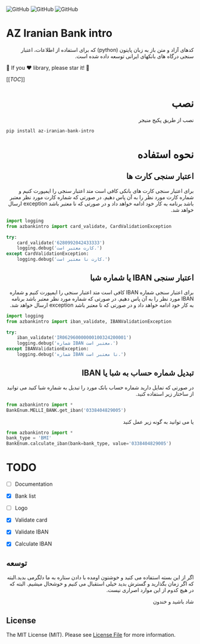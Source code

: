 <!--![GitHub All Releases](https://img.shields.io/github/downloads/ali-zahedi/az-iranian-bank-intro/total)-->
<!--![GitHub issues](https://img.shields.io/github/issues/ali-zahedi/az-iranian-bank-intro)-->
![GitHub](https://img.shields.io/github/license/ali-zahedi/az-iranian-bank-intro)
![GitHub](https://img.shields.io/pypi/pyversions/az-iranian-bank-intro.svg?maxAge=2592000)
![GitHub](https://img.shields.io/pypi/v/az-iranian-bank-intro.svg?maxAge=2592000)

# AZ Iranian Bank intro

<p dir="rtl">
 کدهای آزاد و متن باز به زبان پایتون (python) که برای استفاده از اطلاعات، اعتبار سنجی درگاه های بانکهای ایرانی توسعه داده شده است.
</p>

🌟 If you ❤️ library, please star it! 🌟

[[_TOC_]]


<h1 dir="rtl">نصب</h1>

<p dir="rtl"> نصب از طریق پکیج منیجر </p>

```pip install az-iranian-bank-intro```


<h1 dir="rtl">نحوه استفاده</h1>

<h2 dir="rtl">اعتبار سنجی کارت ها</h2>

<p dir="rtl">
برای اعتبار سنجی کارت های بانکی کافی است متد اعتبار سنجی را ایمپورت کنیم و شماره کارت مورد نظر را به آن پاس دهیم. در صورتی که شماره کارت مورد نظر معتبر باشد برنامه به کار خود ادامه خواهد داد و در صورتی که نا معتبر باشد exception ارسال خواهد شد. 
</p>

```python
import logging
from azbankintro import card_validate, CardValidationException

try:
    card_validate('6280992042433333')
    logging.debug('کارت معتبر است.')     
except CardValidationException:
    logging.debug('کارت نا معتبر است.')
```


<h2 dir="rtl">اعتبار سنجی IBAN یا شماره شبا</h2>

<p dir="rtl">
برای اعتبار سنجی شماره IBAN کافی است متد اعتبار سنجی را ایمپورت کنیم و شماره IBAN مورد نظر را به آن پاس دهیم. در صورتی که شماره مورد نظر معتبر باشد برنامه به کار خود ادامه خواهد داد و در صورتی که نا معتبر باشد exception ارسال خواهد شد. 
</p>

```python
import logging
from azbankintro import iban_validate, IBANValidationException

try:
    iban_validate('IR062960000000100324200001')
    logging.debug('شماره IBAN معتبر است.')     
except IBANValidationException:
    logging.debug('شماره IBAN نا معتبر است.')
```


<h2 dir="rtl">تبدیل شماره حساب به شبا یا IBAN</h2>

<p dir="rtl">
در صورتی که تمایل دارید شماره حساب بانک مورد را تبدیل به شماره شبا کنید می توانید از ساختار زیر استفاده کنید. 
</p>

```python
from azbankintro import *
BankEnum.MELLI_BANK.get_iban('0338404829005')
```

<p dir="rtl">
یا می توانید به گونه زیر عمل کنید
</p>

```python
from azbankintro import *
bank_type = 'BMI'
BankEnum.calculate_iban(bank=bank_type, value='0338404829005')
```

# TODO

- [ ] Documentation

- [X] Bank list

- [ ] Logo

- [X] Validate card 

- [X] Validate IBAN

- [X] Calculate IBAN


## توسعه

<p dir="rtl">
 اگر از این بسته استفاده می کنید و خوشتون اومده با دادن ستاره به ما دلگرمی بدید.البته که اگر زمان بگذارید و گسترش بدید خیلی استقبال می کنیم و خوشحال میشیم. البته که در هیچ کدوم از این موارد اصراری نیست. 
</p>
<p dir="rtl">
 شاد باشید و خندون
</p>

## License

The MIT License (MIT). Please see [License File](LICENSE) for more information.
